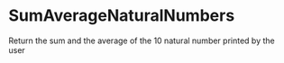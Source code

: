 # SumAverageNaturalNumbers
Return the sum and the average of the 10 natural number printed by the user
